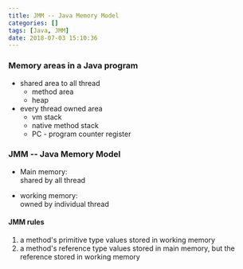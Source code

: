 ```yaml
---
title: JMM -- Java Memory Model
categories: []
tags: [Java, JMM]
date: 2018-07-03 15:10:36
---
```


### Memory areas in a Java program
* shared area to all thread
  * method area
  * heap
* every thread owned area
  * vm stack
  * native method stack
  * PC - program counter register
  

### JMM -- Java Memory Model
* Main memory: <br>
shared by all thread

* working memory:  <br>
owned by individual thread

#### JMM rules
1. a method's primitive type values stored in working memory
2. a method's reference type values stored in main memory, but the reference stored in working memory

<!--more-->
  
